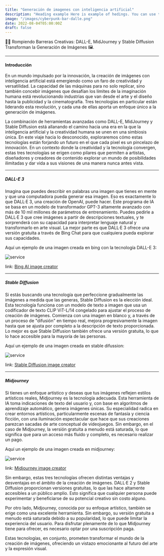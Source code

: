```yaml
---
title: "Generación de imagenes con inteligencia artificial"
description: "Heading example Here is example of hedings. You can use this heading by following markdownify rules."
image: "/images/cyberpunk-bar-dalle.png"
date: 2022-08-04T05:00:00Z
draft: false
---
```



🤯✨ Rompiendo Barreras Creativas: DALL-E, MidJourney y Stable Diffusion Transforman la Generación de Imágenes 🖼️.




---

#### Introducción

En un mundo impulsado por la innovación, la creación de imágenes con inteligencia artificial está emergiendo como un faro de creatividad y versatilidad. La capacidad de las máquinas para no solo replicar, sino también concebir imágenes que desafían los límites de la imaginación humana está revolucionando industrias que van desde el arte y el diseño hasta la publicidad y la cinematografía. Tres tecnologías en particular están liderando esta revolución, y cada una de ellas aporta un enfoque único a la generación de imágenes.

La combinación de herramientas avanzadas como DALL-E, MidJourney y Stable Diffusion está allanando el camino hacia una era en la que la inteligencia artificial y la creatividad humana se unen en una simbiosis única. En este viaje hacia lo desconocido, exploraremos cómo estas tecnologías están forjando un futuro en el que cada pixel es un pincelazo de innovación. En un contexto donde la creatividad y la tecnología convergen, estas tres tecnologías se erigen como pilares que permiten a artistas, diseñadores y creadores de contenido explorar un mundo de posibilidades ilimitadas y dar vida a sus visiones de una manera nunca antes vista.

---

##### DALL-E 3

Imagina que puedes describir en palabras una imagen que tienes en mente y que una computadora pueda generar esa imagen. Eso es exactamente lo que DALL·E 3, una creación de OpenAI, puede hacer. Este programa de IA se basa en un modelo de transformador GPT-3 altamente avanzado con más de 10 mil millones de parámetros de entrenamiento. Puedes pedirle a DALL·E 3 que cree imágenes a partir de descripciones textuales, y te sorprenderá con su capacidad para interpretar lenguaje natural y transformarlo en arte visual. La mejor parte es que DALL·E 3 ofrece una versión gratuita a través de Bing Chat para que cualquiera pueda explorar sus capacidades. 

Aquí un ejemplo de una imagen creada en bing con la tecnología DALL-E 3:

![service](/images/cyberpunk-bar-dalle.png "service")

link: [Bing AI image creator](https://www.bing.com/create)

---

##### Stable Diffusion

Si estás buscando una tecnología que perfeccione gradualmente las imágenes a medida que las generas, Stable Diffusion es la elección ideal. Esta tecnología funciona con un modelo de texto a imagen que usa un codificador de texto CLIP ViT-L/14 congelado para ajustar el proceso de creación de imágenes. Comienza con una imagen en blanco y, a través de un proceso de "difusión" en tiempo real, mejora progresivamente la imagen hasta que se ajusta por completo a la descripción de texto proporcionada. Lo mejor es que Stable Diffusion también ofrece una versión gratuita, lo que lo hace accesible para la mayoría de las personas.

Aquí un ejemplo de una imagen creada en stable difussion:

![service](/images/cyberpunk-bar-stable.png "service")

link: [Stable Diffusion image creator](https://stablediffusionweb.com/)

---

##### Midjourney

Si tienes un enfoque artístico y deseas que tus imágenes reflejen estilos artísticos reales, Midjourney es la tecnología adecuada. Esta herramienta de IA toma indicaciones de texto del usuario y, con base en algoritmos de aprendizaje automático, genera imágenes únicas. Su especialidad radica en crear entornos artísticos, particularmente escenas de fantasía y ciencia ficción, con una iluminación espectacular que hace que sus creaciones parezcan sacadas de arte conceptual de videojuegos. Sin embargo, en el caso de Midjourney, la versión gratuita a menudo está saturada, lo que significa que para un acceso más fluido y completo, es necesario realizar un pago.

Aquí un ejemplo de una imagen creada en midjourney:

![service](/images/cyberpunk-city.png "service")

link: [Midjourney image creator](https://www.midjourney.com/home/?callbackUrl=%2Fapp%2F)

Sin embargo, estas tres tecnologías ofrecen distintas ventajas y desventajas en el ámbito de la creación de imágenes. DALL·E 2 y Stable Diffusion proporcionan versiones gratuitas, lo que las hace altamente accesibles a un público amplio. Esto significa que cualquier persona puede experimentar y beneficiarse de su potencial creativo sin costo alguno.

Por otro lado, Midjourney, conocida por su enfoque artístico, también se erige como una excelente herramienta. Sin embargo, su versión gratuita a menudo está saturada debido a su popularidad, lo que puede limitar la experiencia del usuario. Para disfrutar plenamente de lo que Midjourney tiene para ofrecer, es necesario optar por una suscripción paga.

Estas tecnologías, en conjunto, prometen transformar el mundo de la creación de imágenes, ofreciendo un vistazo emocionante al futuro del arte y la expresión visual.